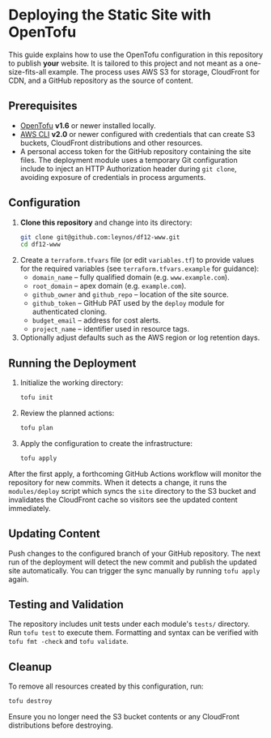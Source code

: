 # Deploying the Static Site with OpenTofu

This guide explains how to use the OpenTofu configuration in this repository to publish **your** website. It is tailored to this project and not meant as a one-size-fits-all example. The process uses AWS S3 for storage, CloudFront for CDN, and a GitHub repository as the source of content.

## Prerequisites

 - [OpenTofu](https://opentofu.org/) **v1.6** or newer installed locally.
 - [AWS CLI](https://aws.amazon.com/cli/) **v2.0** or newer configured with credentials that can create S3 buckets, CloudFront distributions and other resources.
 - A personal access token for the GitHub repository containing the site files. The deployment module uses a temporary Git configuration include to inject an HTTP Authorization header during `git clone`, avoiding exposure of credentials in process arguments.

## Configuration

1. **Clone this repository** and change into its directory:
   ```bash
   git clone git@github.com:leynos/df12-www.git
   cd df12-www
   ```
2. Create a `terraform.tfvars` file (or edit `variables.tf`) to provide values for the required variables (see `terraform.tfvars.example` for guidance):
   - `domain_name` – fully qualified domain (e.g. `www.example.com`).
   - `root_domain` – apex domain (e.g. `example.com`).
   - `github_owner` and `github_repo` – location of the site source.
   - `github_token` – GitHub PAT used by the `deploy` module for authenticated cloning.
   - `budget_email` – address for cost alerts.
   - `project_name` – identifier used in resource tags.
3. Optionally adjust defaults such as the AWS region or log retention days.

## Running the Deployment

1. Initialize the working directory:

   ```bash
   tofu init
   ```
2. Review the planned actions:

   ```bash
   tofu plan
   ```
3. Apply the configuration to create the infrastructure:

   ```bash
   tofu apply
   ```

After the first apply, a forthcoming GitHub Actions workflow will monitor the repository for new commits. When it detects a change, it runs the `modules/deploy` script which syncs the `site` directory to the S3 bucket and invalidates the CloudFront cache so visitors see the updated content immediately.

## Updating Content

Push changes to the configured branch of your GitHub repository. The next run of the deployment will detect the new commit and publish the updated site automatically. You can trigger the sync manually by running `tofu apply` again.

## Testing and Validation

The repository includes unit tests under each module's `tests/` directory. Run `tofu test` to execute them. Formatting and syntax can be verified with `tofu fmt -check` and `tofu validate`.

## Cleanup

To remove all resources created by this configuration, run:

```bash
tofu destroy
```

Ensure you no longer need the S3 bucket contents or any CloudFront distributions before destroying.
